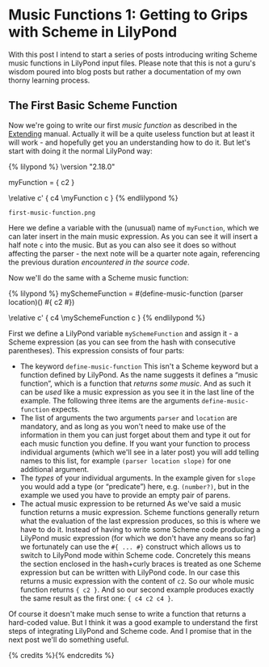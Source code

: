 # Music Functions 1: Getting to Grips with Scheme in LilyPond

With this post I intend to start a series of posts introducing writing Scheme music functions in LilyPond input files. Please note that this is not a guru's wisdom poured into blog posts but rather a documentation of my own thorny learning process.


## The First Basic Scheme Function

Now we're going to write our first *music function* as described in the [Extending](http://www.lilypond.org/doc/v2.18/Documentation/extending/music-functions.html) manual. Actually it will be a quite useless function but at least it will work - and hopefully get you an understanding how to do it.
But let's start with doing it the normal LilyPond way:

{% lilypond %}
\version "2.18.0"

myFunction = { c2 }

\relative c' {
  c4 \myFunction c
}
{% endlilypond %}


`first-music-function.png`

Here we define a variable with the (unusual) name of `myFunction`, which we can later insert in the main music expression. As you can see it will insert a half note `c` into the music. But as you can also see it does so without affecting the parser - the next note will be a quarter note again, referencing the previous duration *encountered in the source code*.

Now we'll do the same with a Scheme music function:

{% lilypond %}
mySchemeFunction =
#(define-music-function (parser location)()
   #{
     c2
   #})

\relative c' {
  c4 \mySchemeFunction c
}
{% endlilypond %}

First we define a LilyPond variable `mySchemeFunction` and assign it - a Scheme expression (as you can see from the hash with consecutive parentheses). This expression consists of four parts:

- The keyword `define-music-function`
  This isn't a Scheme keyword but a function defined by LilyPond. As the name suggests it defines a “music function”, which is a function that *returns some music*. And as such it can be *used* like a music expression as you see it in the last line of the example. The following three items are the arguments `define-music-function` expects.
- The list of arguments
  the two arguments `parser` and `location` are mandatory, and as long as you won't need to make use of the information in them you can just forget about them and type it out for each music function you define.
  If you want your function to process individual arguments (which we'll see in a later post) you will add telling names to this list, for example `(parser location slope)` for one additional argument.
- The *types* of your individual arguments.
  In the example given for `slope` you would add a type (or “predicate”) here, e.g. `(number?)`, but in the example we used you have to provide an empty pair of parens.
- The actual music expression to be returned
  As we've said a music function returns a music expression. Scheme functions generally return what the evaluation of the last expression produces, so this is where we have to do it.  Instead of having to write some Scheme code producing a LilyPond music expression (for which we don't have any means so far) we fortunately can use the `#{ ... #}` construct which allows us to switch to LilyPond mode within Scheme code. Concretely this means the section enclosed in the hash+curly braces is treated as one Scheme expression but can be written with LilyPond code. In our case this returns a music expression with the content of `c2`. So our whole music function returns `{ c2 }`. And so our second example produces exactly the same result as the first one: `{ c4 c2 c4 }`.

Of course it doesn't make much sense to write a function that returns a hard-coded value. But I think it was a good example to understand the first steps of integrating LilyPond and Scheme code. And I promise that in the next post we'll do something useful.

{% credits %}{% endcredits %}

